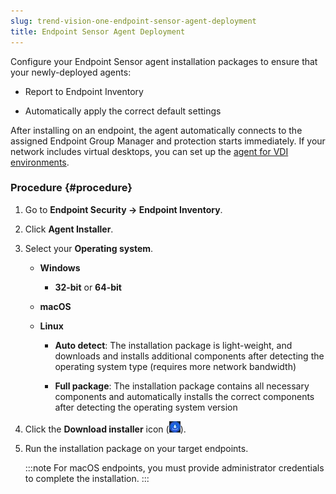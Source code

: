 ```yaml
---
slug: trend-vision-one-endpoint-sensor-agent-deployment
title: Endpoint Sensor Agent Deployment
---
```


Configure your Endpoint Sensor agent installation packages to ensure that your newly-deployed agents:

- Report to Endpoint Inventory

- Automatically apply the correct default settings

After installing on an endpoint, the agent automatically connects to the assigned Endpoint Group Manager and protection starts immediately. If your network includes virtual desktops, you can set up the [agent for VDI environments](create-golden-agent-image.md).

### Procedure {#procedure}

1.  Go to **Endpoint Security → Endpoint Inventory**.

2.  Click **Agent Installer**.

3.  Select your **Operating system**.

    - **Windows**

      - **32-bit** or **64-bit**

    - **macOS**

    - **Linux**

      - **Auto detect**: The installation package is light-weight, and downloads and installs additional components after detecting the operating system type (requires more network bandwidth)

      - **Full package**: The installation package contains all necessary components and automatically installs the correct components after detecting the operating system version

4.  Click the **Download installer** icon (![](/images/downloadInstaller=20230617123737.webp)).

5.  Run the installation package on your target endpoints.

    :::note
    For macOS endpoints, you must provide administrator credentials to complete the installation.
    :::
